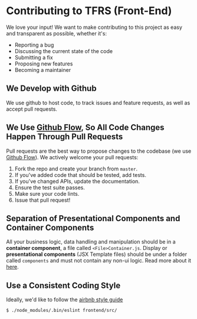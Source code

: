 # Contributing to TFRS (Front-End)
We love your input! We want to make contributing to this project as easy and transparent as possible, whether it's:

- Reporting a bug
- Discussing the current state of the code
- Submitting a fix
- Proposing new features
- Becoming a maintainer

## We Develop with Github
We use github to host code, to track issues and feature requests, as well as accept pull requests.

## We Use [Github Flow](https://guides.github.com/introduction/flow/index.html), So All Code Changes Happen Through Pull Requests
Pull requests are the best way to propose changes to the codebase (we use [Github Flow](https://guides.github.com/introduction/flow/index.html)). We actively welcome your pull requests:

1. Fork the repo and create your branch from `master`.
2. If you've added code that should be tested, add tests.
3. If you've changed APIs, update the documentation.
4. Ensure the test suite passes.
5. Make sure your code lints.
6. Issue that pull request!

## Separation of Presentational Components and Container Components
All your business logic, data handling and manipulation should be in a **container component**, a file called `<File>Container.js`. Display or **presentational components** (JSX Template files) should be under a folder called `components` and must not contain any non-ui logic. Read more about it [here](../system/frontend_presentational_and_container_components.md).

## Use a Consistent Coding Style
Ideally, we'd like to follow the [airbnb style guide](https://github.com/airbnb/javascript)

<!-- Install [eslint-config-airbnb](https://www.npmjs.com/package/eslint-config-airbnb) from npm
 -->

 `$ ./node_modules/.bin/eslint frontend/src/`
